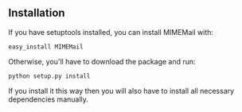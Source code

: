Installation
------------

If you have setuptools installed, you can install MIMEMail with:

    easy_install MIMEMail

Otherwise, you'll have to download the package and run:

    python setup.py install

If you install it this way then you will also have to install all necessary
dependencies manually.
